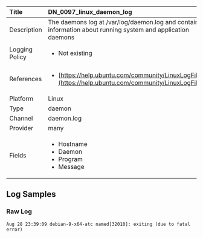 | Title          | DN_0097_linux_daemon_log       |
|:---------------|:------------------|
| Description    | The daemons log at /var/log/daemon.log and contains information about running  system and application daemons |
| Logging Policy | <ul><li> Not existing </li></ul> |
| References     | <ul><li>[https://help.ubuntu.com/community/LinuxLogFiles](https://help.ubuntu.com/community/LinuxLogFiles)</li></ul> |
| Platform       | Linux    |
| Type           | daemon        |
| Channel        | daemon.log     |
| Provider       | many    |
| Fields         | <ul><li>Hostname</li><li>Daemon</li><li>Program</li><li>Message</li></ul> |


## Log Samples

### Raw Log

```
Aug 28 23:39:09 debian-9-x64-atc named[32010]: exiting (due to fatal error)

```




